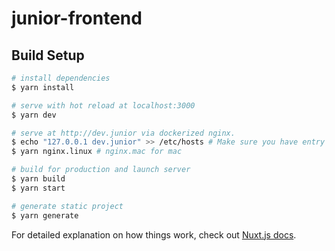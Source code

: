 # junior-frontend

## Build Setup

```bash
# install dependencies
$ yarn install

# serve with hot reload at localhost:3000
$ yarn dev

# serve at http://dev.junior via dockerized nginx. 
$ echo "127.0.0.1 dev.junior" >> /etc/hosts # Make sure you have entry in /etc/hosts
$ yarn nginx.linux # nginx.mac for mac

# build for production and launch server
$ yarn build
$ yarn start

# generate static project
$ yarn generate
```

For detailed explanation on how things work, check out [Nuxt.js docs](https://nuxtjs.org).
